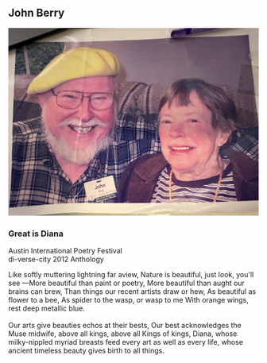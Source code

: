 ## John Berry

![johnberry](images/poets/johnbarry.jpg)

### Great is Diana<br>

Austin International Poetry Festival<br>
di-verse-city 2012 Anthology<br>

Like softly muttering lightning far aview, Nature is beautiful, just look, you'll see —More beautiful than paint or poetry, More beautiful than aught our brains can brew, Than things our recent artists draw or hew, As beautiful as flower to a bee, As spider to the wasp, or wasp to me With orange wings, rest deep metallic blue.<br>
<br>
Our arts give beauties echos at their bests, Our best acknowledges the Muse midwife, above all kings, above all Kings of kings, Diana, whose milky-nippled myriad breasts feed every art as well as every life, whose ancient timeless beauty gives birth to all things.